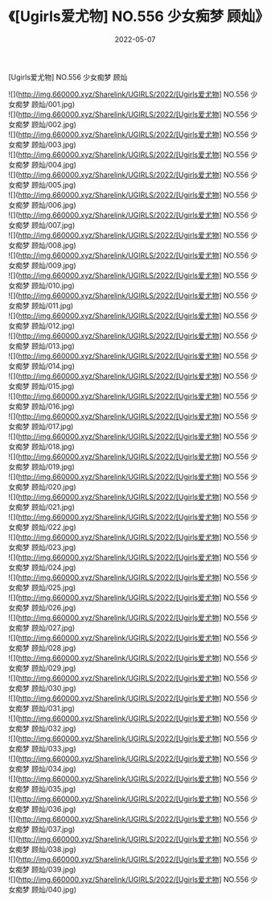 ﻿---
layout: post
title:  《[Ugirls爱尤物] NO.556 少女痴梦 顾灿》
date:   2022-05-07
img: http://img.660000.xyz/Sharelink/UGIRLS/2022/[Ugirls爱尤物] NO.556 少女痴梦 顾灿/000.jpg
categories: [美女, 清纯, 唯美]
---

[Ugirls爱尤物] NO.556 少女痴梦 顾灿

 ![](http://img.660000.xyz/Sharelink/UGIRLS/2022/[Ugirls爱尤物] NO.556 少女痴梦 顾灿/001.jpg) <br>![](http://img.660000.xyz/Sharelink/UGIRLS/2022/[Ugirls爱尤物] NO.556 少女痴梦 顾灿/002.jpg) <br>![](http://img.660000.xyz/Sharelink/UGIRLS/2022/[Ugirls爱尤物] NO.556 少女痴梦 顾灿/003.jpg) <br>![](http://img.660000.xyz/Sharelink/UGIRLS/2022/[Ugirls爱尤物] NO.556 少女痴梦 顾灿/004.jpg) <br>![](http://img.660000.xyz/Sharelink/UGIRLS/2022/[Ugirls爱尤物] NO.556 少女痴梦 顾灿/005.jpg) <br>![](http://img.660000.xyz/Sharelink/UGIRLS/2022/[Ugirls爱尤物] NO.556 少女痴梦 顾灿/006.jpg) <br>![](http://img.660000.xyz/Sharelink/UGIRLS/2022/[Ugirls爱尤物] NO.556 少女痴梦 顾灿/007.jpg) <br>![](http://img.660000.xyz/Sharelink/UGIRLS/2022/[Ugirls爱尤物] NO.556 少女痴梦 顾灿/008.jpg) <br>![](http://img.660000.xyz/Sharelink/UGIRLS/2022/[Ugirls爱尤物] NO.556 少女痴梦 顾灿/009.jpg) <br>![](http://img.660000.xyz/Sharelink/UGIRLS/2022/[Ugirls爱尤物] NO.556 少女痴梦 顾灿/010.jpg) <br>![](http://img.660000.xyz/Sharelink/UGIRLS/2022/[Ugirls爱尤物] NO.556 少女痴梦 顾灿/011.jpg) <br>![](http://img.660000.xyz/Sharelink/UGIRLS/2022/[Ugirls爱尤物] NO.556 少女痴梦 顾灿/012.jpg) <br>![](http://img.660000.xyz/Sharelink/UGIRLS/2022/[Ugirls爱尤物] NO.556 少女痴梦 顾灿/013.jpg) <br>![](http://img.660000.xyz/Sharelink/UGIRLS/2022/[Ugirls爱尤物] NO.556 少女痴梦 顾灿/014.jpg) <br>![](http://img.660000.xyz/Sharelink/UGIRLS/2022/[Ugirls爱尤物] NO.556 少女痴梦 顾灿/015.jpg) <br>![](http://img.660000.xyz/Sharelink/UGIRLS/2022/[Ugirls爱尤物] NO.556 少女痴梦 顾灿/016.jpg) <br>![](http://img.660000.xyz/Sharelink/UGIRLS/2022/[Ugirls爱尤物] NO.556 少女痴梦 顾灿/017.jpg) <br>![](http://img.660000.xyz/Sharelink/UGIRLS/2022/[Ugirls爱尤物] NO.556 少女痴梦 顾灿/018.jpg) <br>![](http://img.660000.xyz/Sharelink/UGIRLS/2022/[Ugirls爱尤物] NO.556 少女痴梦 顾灿/019.jpg) <br>![](http://img.660000.xyz/Sharelink/UGIRLS/2022/[Ugirls爱尤物] NO.556 少女痴梦 顾灿/020.jpg) <br>![](http://img.660000.xyz/Sharelink/UGIRLS/2022/[Ugirls爱尤物] NO.556 少女痴梦 顾灿/021.jpg) <br>![](http://img.660000.xyz/Sharelink/UGIRLS/2022/[Ugirls爱尤物] NO.556 少女痴梦 顾灿/022.jpg) <br>![](http://img.660000.xyz/Sharelink/UGIRLS/2022/[Ugirls爱尤物] NO.556 少女痴梦 顾灿/023.jpg) <br>![](http://img.660000.xyz/Sharelink/UGIRLS/2022/[Ugirls爱尤物] NO.556 少女痴梦 顾灿/024.jpg) <br>![](http://img.660000.xyz/Sharelink/UGIRLS/2022/[Ugirls爱尤物] NO.556 少女痴梦 顾灿/025.jpg) <br>![](http://img.660000.xyz/Sharelink/UGIRLS/2022/[Ugirls爱尤物] NO.556 少女痴梦 顾灿/026.jpg) <br>![](http://img.660000.xyz/Sharelink/UGIRLS/2022/[Ugirls爱尤物] NO.556 少女痴梦 顾灿/027.jpg) <br>![](http://img.660000.xyz/Sharelink/UGIRLS/2022/[Ugirls爱尤物] NO.556 少女痴梦 顾灿/028.jpg) <br>![](http://img.660000.xyz/Sharelink/UGIRLS/2022/[Ugirls爱尤物] NO.556 少女痴梦 顾灿/029.jpg) <br>![](http://img.660000.xyz/Sharelink/UGIRLS/2022/[Ugirls爱尤物] NO.556 少女痴梦 顾灿/030.jpg) <br>![](http://img.660000.xyz/Sharelink/UGIRLS/2022/[Ugirls爱尤物] NO.556 少女痴梦 顾灿/031.jpg) <br>![](http://img.660000.xyz/Sharelink/UGIRLS/2022/[Ugirls爱尤物] NO.556 少女痴梦 顾灿/032.jpg) <br>![](http://img.660000.xyz/Sharelink/UGIRLS/2022/[Ugirls爱尤物] NO.556 少女痴梦 顾灿/033.jpg) <br>![](http://img.660000.xyz/Sharelink/UGIRLS/2022/[Ugirls爱尤物] NO.556 少女痴梦 顾灿/034.jpg) <br>![](http://img.660000.xyz/Sharelink/UGIRLS/2022/[Ugirls爱尤物] NO.556 少女痴梦 顾灿/035.jpg) <br>![](http://img.660000.xyz/Sharelink/UGIRLS/2022/[Ugirls爱尤物] NO.556 少女痴梦 顾灿/036.jpg) <br>![](http://img.660000.xyz/Sharelink/UGIRLS/2022/[Ugirls爱尤物] NO.556 少女痴梦 顾灿/037.jpg) <br>![](http://img.660000.xyz/Sharelink/UGIRLS/2022/[Ugirls爱尤物] NO.556 少女痴梦 顾灿/038.jpg) <br>![](http://img.660000.xyz/Sharelink/UGIRLS/2022/[Ugirls爱尤物] NO.556 少女痴梦 顾灿/039.jpg) <br>![](http://img.660000.xyz/Sharelink/UGIRLS/2022/[Ugirls爱尤物] NO.556 少女痴梦 顾灿/040.jpg) <br>